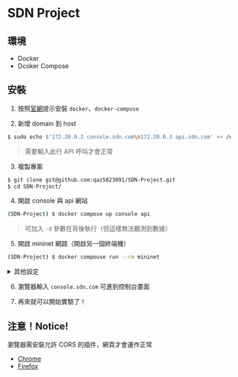 # SDN Project
## 環境
- Docker
- Dcoker Compose

## 安裝
1. 按照[官網](https://docs.docker.com/engine/install/ubuntu/#install-using-the-repository)提示安裝  `docker`、`docker-compose`

2. 新增 domain 到 host
```bash
$ sudo echo $'172.20.0.2 console.sdn.com\n172.20.0.3 api.sdn.com' >> /etc/hosts
```
> 需要輸入此行 API 呼叫才會正常

3. 複製專案
```bash
$ git clone git@github.com:qaz5823091/SDN-Project.git
$ cd SDN-Project/
```

4. 開啟 console 與 api 網站
```bash
(SDN-Project) $ docker compose up console api
```
> 可加入 `-d` 參數在背後執行（但這樣無法觀測到數據）

5. 開啟 mininet 網路（開啟另一個終端機）
```bash
(SDN-Project) $ docker compouse run --rm mininet
```
<details>
<summary>其他設定</summary>

1. 若需要開啟其他拓樸可以到 `docker-compose.yml` 修改

```yml=42
42 command: "--topo single,5 --mac --switch ovsk --controller remote,ip=172.20.0.3 --nat"
```

2. 或是將其註解，開啟容器並手動輸入 mn 指令
</details>

6. 瀏覽器輸入 `console.sdn.com` 可進到控制台畫面

7. 再來就可以開始實驗了！

## 注意！Notice!
瀏覽器需安裝允許 CORS 的插件，網頁才會運作正常
- [Chrome](https://chromewebstore.google.com/detail/allow-cors-access-control/lhobafahddgcelffkeicbaginigeejlf?pli=1)
- [Firefox](https://addons.mozilla.org/zh-TW/firefox/addon/access-control-allow-origin/)